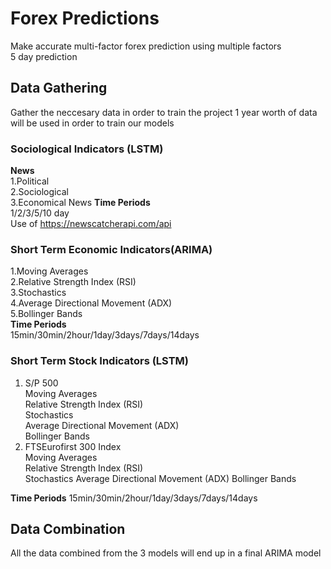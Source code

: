 # Forex Predictions
Make accurate multi-factor forex prediction using multiple factors           
5 day prediction          
## Data Gathering
Gather the neccesary data in order to train the project
1 year worth of data will be used in order to train our models
### Sociological Indicators (LSTM)
**News**             
1.Political        
2.Sociological              
3.Economical News 
**Time Periods**    
1/2/3/5/10 day      
Use of https://newscatcherapi.com/api
### Short Term Economic Indicators(ARIMA)
1.Moving Averages     
2.Relative Strength Index (RSI)      
3.Stochastics          
4.Average Directional Movement (ADX)          
5.Bollinger Bands                
**Time Periods**    
15min/30min/2hour/1day/3days/7days/14days   
### Short Term Stock Indicators (LSTM)
1. S/P 500     
  Moving Averages    
  Relative Strength Index (RSI)        
  Stochastics          
  Average Directional Movement (ADX)           
  Bollinger Bands          
2. FTSEurofirst 300 Index     
  Moving Averages          
  Relative Strength Index (RSI)  
  Stochastics 
  Average Directional Movement (ADX) 
  Bollinger Bands     

**Time Periods**
15min/30min/2hour/1day/3days/7days/14days   
## Data Combination
All the data combined from the 3 models will end up in a final ARIMA model
